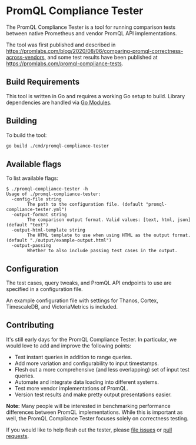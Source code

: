 # PromQL Compliance Tester

The PromQL Compliance Tester is a tool for running comparison tests between native Prometheus and vendor PromQL API implementations.

The tool was first published and described in https://promlabs.com/blog/2020/08/06/comparing-promql-correctness-across-vendors, and some test results have been published at https://promlabs.com/promql-compliance-tests.

## Build Requirements

This tool is written in Go and requires a working Go setup to build. Library dependencies are handled via [Go Modules](https://blog.golang.org/using-go-modules).

## Building

To build the tool:

```bash
go build ./cmd/promql-compliance-tester
```

## Available flags

To list available flags:

```
$ ./promql-compliance-tester -h
Usage of ./promql-compliance-tester:
  -config-file string
    	The path to the configuration file. (default "promql-compliance-tester.yml")
  -output-format string
    	The comparison output format. Valid values: [text, html, json] (default "text")
  -output-html-template string
    	The HTML template to use when using HTML as the output format. (default "./output/example-output.html")
  -output-passing
    	Whether to also include passing test cases in the output.
```

## Configuration

The test cases, query tweaks, and PromQL API endpoints to use are specified in a configuration file.

An example configuration file with settings for Thanos, Cortex, TimescaleDB, and VictoriaMetrics is included.

## Contributing

It's still early days for the PromQL Compliance Tester. In particular, we would love to add and improve the following points:

* Test instant queries in addition to range queries.
* Add more variation and configurability to input timestamps.
* Flesh out a more comprehensive (and less overlapping) set of input test queries.
* Automate and integrate data loading into different systems.
* Test more vendor implementations of PromQL.
* Version test results and make pretty output presentations easier.

**Note:** Many people will be interested in benchmarking performance differences between PromQL implementations. While this is important as well, the PromQL Compliance Tester focuses solely on correctness testing.

If you would like to help flesh out the tester, please [file issues](https://github.com/prometheus/compliance/issues) or [pull requests](https://github.com/prometheus/compliance/pulls).
